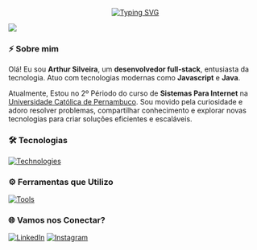 <p align="center">
  <a href="https://git.io/typing-svg"><img src="https://readme-typing-svg.demolab.com?font=JetBrainsMono+Nerd+Font&size=28&duration=3500&pause=1000&center=true&random=false&width=435&lines=Programador;Desenvolvedor+Web;Full-Stack" alt="Typing SVG" /></a>
</p>
<img src="https://user-images.githubusercontent.com/73097560/115834477-dbab4500-a447-11eb-908a-139a6edaec5c.gif">

<br />

### ⚡ **Sobre mim**  

Olá! Eu sou **Arthur Silveira**, um **desenvolvedor full-stack**, entusiasta da tecnologia. Atuo com tecnologias modernas como **Javascript** e **Java**.  

Atualmente, Estou no 2º Périodo do curso de **Sistemas Para Internet** na [Universidade Católica de Pernambuco](https://portal.unicap.br/). Sou movido pela curiosidade e adoro resolver problemas, compartilhar conhecimento e explorar novas tecnologias para criar soluções eficientes e escaláveis.

### 🛠️ **Tecnologias**

[![Technologies](https://skillicons.dev/icons?i=html,css,js,java)](https://skillicons.dev)

### ⚙️ **Ferramentas que Utilizo**

[![Tools](https://skillicons.dev/icons?i=git,figma,vscode,vercel)](https://skillicons.dev)

### 🌐 **Vamos nos Conectar?**

[![LinkedIn](https://img.shields.io/badge/LinkedIn-0077B5?style=for-the-badge&logo=linkedin&logoColor=white)](https://www.linkedin.com/in/arthur-marques-da-silveira-a83468212/)
[![Instagram](https://img.shields.io/badge/Instagram-E4405F?style=for-the-badge&logo=instagram&logoColor=white)](https://www.instagram.com/astalavixsta)
